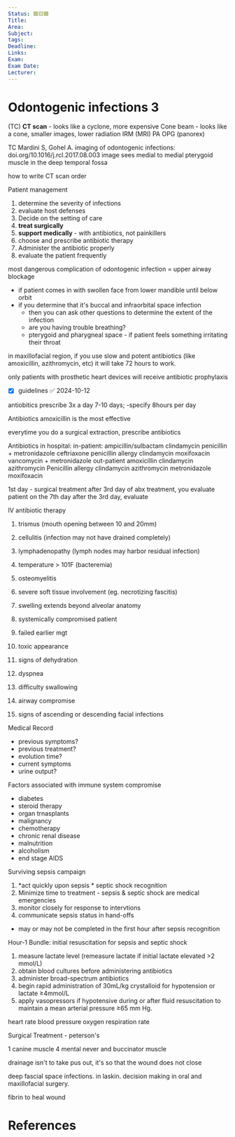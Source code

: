 ```yaml
---
Status: 🟥🟨🟩
Title: 
Area: 
Subject: 
tags: 
Deadline: 
Links: 
Exam: 
Exam Date: 
Lecturer:
---
```

# Odontogenic infections 3

(TC) **CT scan** - looks like a cyclone, more expensive
Cone beam - looks like a cone, smaller images, lower radiation
IRM (MRI)
PA
OPG (panorex)

TC
Mardini S, Gohel A. imaging of odontogenic infections: doi.org/10.1016/j.rcl.2017.08.003
image sees medial to medial pterygoid muscle in the deep temporal fossa

how to write CT scan order

Patient management
1. determine the severity of infections 
2. evaluate host defenses
3. Decide on the setting of care
4. **treat surgically** 
5. **support medically** - with antibiotics, not painkillers
6. choose and prescribe antibiotic therapy 
7. Administer the antibiotic properly 
8. evaluate the patient frequently 

most dangerous complication of odontogenic infection = upper airway blockage 
- if patient comes in with swollen face from lower mandible until below orbit 
- if you determine that it's buccal and infraorbital space infection 
	- then you can ask other questions to determine the extent of the infection 
	- are you having trouble breathing?
	- pterygoid and pharygneal space - if patient feels something irritating their throat 

in maxillofacial region, if you use slow and potent antibiotics (like amoxicillin, azithromycin, etc) it will take 72 hours to work.  

only patients with prosthetic heart devices will receive antibiotic prophylaxis 
- [x] guidelines ✅ 2024-10-12

antiobitics prescribe 3x a day 7-10 days; -specify 8hours per day 

Antibiotics 
amoxicillin is the most effective

everytime you do a surgical extraction, prescribe antibiotics

Antibiotics in hospital:
in-patient:
ampicillin/sulbactam
clindamycin
penicillin + metronidazole
ceftriaxone
penicillin allergy
clindamycin moxifoxacin
vancomycin + metronidazole 
out-patient
amoxicillin 
clindamycin
azithromycin 
Penicillin allergy 
clindamycin 
azithromycin 
metronidazole 
moxifoxacin 

1st day - surgical treatment 
after 3rd day of abx treatment, you evaluate patient 
on the 7th day after the 3rd day, evaluate 

IV antibiotic therapy 
1. trismus (mouth opening between 10 and 20mm)
2. cellulitis (infection may not have drained completely)
3. lymphadenopathy (lymph nodes may harbor residual infection)
4. temperature > 101F (bacteremia)
5. osteomyelitis 
6. severe soft tissue involvement (eg. necrotizing fascitis)
7. swelling extends beyond alveolar anatomy 
8. systemically compromised patient 

1. failed earlier mgt 
2. toxic appearance
3. signs of dehydration
4. dyspnea
5. difficulty swallowing
6. airway compromise 
7. signs of ascending or descending facial infections 

Medical Record
- previous symptoms?
- previous treatment?
- evolution time?
- current symptoms 
- urine output?

Factors associated with immune system compromise  
- diabetes 
- steroid therapy 
- organ trnasplants
- malignancy
- chemotherapy
- chronic renal disease
- malnutrition
- alcoholism
- end stage AIDS

Surviving sepsis campaign
1. *act quickly upon sepsis * septic shock recognition
2. Minimize time to treatment - sepsis & septic shock are medical emergencies 
3. monitor closely for response to intervtions 
4. communicate sepsis status in hand-offs 
- may or may not be completed in the first hour after sepsis recognition 

Hour-1 Bundle: initial resuscitation for sepsis and septic shock
1) measure lactate level (remeasure lactate if initial lactate elevated >2 mmol/L)
2) obtain blood cultures before administering antibiotics 
3) administer broad-spectrum antibiotics 
4) begin rapid administration of 30mL/kg crystalloid for hypotension or lactate ≥4mmol/L 
5) apply vasopressors if hypotensive during or after fluid resuscitation to maintain a mean arterial pressure ≥65 mm Hg. 

heart rate 
blood pressure 
oxygen 
respiration rate 

Surgical Treatment - peterson's 

1 canine muscle
4 mental never and buccinator muscle 

drainage isn't to take pus out, it's so that the wound does not close 

deep fascial space infections. in laskin. decision making in oral and maxillofacial surgery.

fibrin to heal wound 


# References

